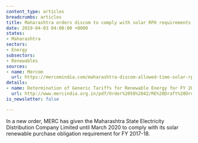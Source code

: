 ```yaml
---
content_type: articles
breadcrumbs: articles
title: Maharashtra orders discom to comply with solar RPO requirements
date: 2019-04-03 04:00:00 +0000
states:
- Maharashtra
sectors:
- Energy
subsectors:
- Renewables
sources:
- name: Mercom
  url: https://mercomindia.com/maharashtra-discom-allowed-time-solar-rpo/
details:
- name: Determination of Generic Tariffs for Renewable Energy for FY 2019-20
  url: http://www.mercindia.org.in/pdf/Order%2058%2042/RE%20Draft%20Order-52%20of%202019.pdf
is_newsletter: false

---
```

In a new order, MERC has given the Maharashtra State Electricity Distribution Company Limited until March 2020 to comply with its solar renewable purchase obligation requirement for FY 2017-18.
